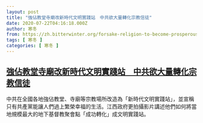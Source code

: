```yaml
---
layout: post
title: "強佔教堂寺廟改新時代文明實踐站　中共欲大量轉化宗教信徒"
date: 2020-07-22T04:16:18.000Z
author: 寒冬
from: https://zh.bitterwinter.org/forsake-religion-to-become-prosperous-and-happy/
tags: [ 寒冬 ]
categories: [ 寒冬 ]
---
```

<!--1595391378000-->
[強佔教堂寺廟改新時代文明實踐站　中共欲大量轉化宗教信徒](https://zh.bitterwinter.org/forsake-religion-to-become-prosperous-and-happy/)
------

<div>
中共在全國各地強佔教堂、寺廟等宗教場所改造為「新時代文明實踐站」，並宣稱只有共產黨能讓人們過上繁榮幸福的生活。江西政府更拍攝影片講述他們如何將當地規模最大的地下基督教聚會點「成功轉化」成文明實踐站。
</div>
